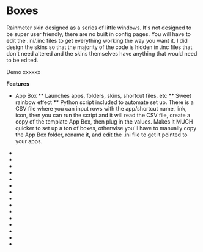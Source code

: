 # Boxes
Rainmeter skin designed as a series of little windows. It's not designed to be super user friendly, there are no built in config pages. You will have to edit the .ini/.inc files to get everything working the way you want it. I did design the skins so that the majority of the code is hidden in .inc files that don't need altered and the skins themselves have anything that would need to be edited.

Demo
xxxxxx

**Features**
* App Box
** Launches apps, folders, skins, shortcut files, etc
** Sweet rainbow effect
** Python script included to automate set up. There is a CSV file where you can input rows with the app/shortcut name, link, icon, then you can run the script and it will read the CSV file, create a copy of the template App Box, then plug in the values. Makes it MUCH quicker to set up a ton of boxes, otherwise you'll have to manually copy the App Box folder, rename it, and edit the .ini file to get it pointed to your apps.

* 
*
*
*
*
*
*
*
*
*
*
*
*
*
*
